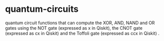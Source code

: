 # quantum-circuits
quantum circuit functions that can compute the XOR, AND, NAND and OR gates using the NOT gate (expressed as x in Qiskit), the CNOT gate (expressed as cx in Qiskit) and the Toffoli gate (expressed as ccx in Qiskit) .
